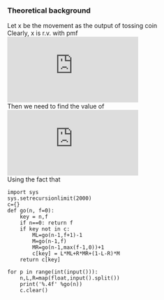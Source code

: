 ### Theoretical background  
Let x be the movement as the output of tossing coin  
Clearly, x is r.v. with pmf  
![](http://latex.codecogs.com/gif.latex?P%28X%3Dx%29%20%3D%20%5Cleft%5C%7B%5Cbegin%7Bmatrix%7D%20R%20%26%20x%3D1%5C%5C%20L%20%26%20x%3D-1%5C%5C%201-R-L%20%26%20x%3D0%5C%5C%200%20%26%20oterwise%20%5Cend%7Bmatrix%7D%5Cright.)  
Then we need to find the value of  
![](http://latex.codecogs.com/gif.latex?E%28%5Csum%5E%7Bn%7D%20x%29)  
Using the fact that 

```
import sys
sys.setrecursionlimit(2000)
c={}
def go(n, f=0):
    key = n,f
    if n==0: return f
    if key not in c:
        ML=go(n-1,f+1)-1
        M=go(n-1,f)
        MR=go(n-1,max(f-1,0))+1
        c[key] = L*ML+R*MR+(1-L-R)*M
    return c[key]

for p in range(int(input())):
    n,L,R=map(float,input().split())
    print('%.4f' %go(n))
    c.clear()
```
